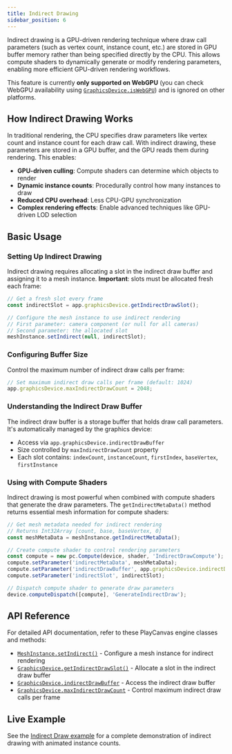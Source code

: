 ```yaml
---
title: Indirect Drawing
sidebar_position: 6
---
```


Indirect drawing is a GPU-driven rendering technique where draw call parameters (such as vertex count, instance count, etc.) are stored in GPU buffer memory rather than being specified directly by the CPU. This allows compute shaders to dynamically generate or modify rendering parameters, enabling more efficient GPU-driven rendering workflows.

This feature is currently **only supported on WebGPU** (you can check WebGPU availability using [`GraphicsDevice.isWebGPU`](https://api.playcanvas.com/engine/classes/GraphicsDevice.html#iswebgpu)) and is ignored on other platforms.

## How Indirect Drawing Works

In traditional rendering, the CPU specifies draw parameters like vertex count and instance count for each draw call. With indirect drawing, these parameters are stored in a GPU buffer, and the GPU reads them during rendering. This enables:

- **GPU-driven culling**: Compute shaders can determine which objects to render
- **Dynamic instance counts**: Procedurally control how many instances to draw
- **Reduced CPU overhead**: Less CPU-GPU synchronization
- **Complex rendering effects**: Enable advanced techniques like GPU-driven LOD selection

## Basic Usage

### Setting Up Indirect Drawing

Indirect drawing requires allocating a slot in the indirect draw buffer and assigning it to a mesh instance. **Important**: slots must be allocated fresh each frame:

```javascript
// Get a fresh slot every frame
const indirectSlot = app.graphicsDevice.getIndirectDrawSlot();

// Configure the mesh instance to use indirect rendering
// First parameter: camera component (or null for all cameras)
// Second parameter: the allocated slot
meshInstance.setIndirect(null, indirectSlot);
```

### Configuring Buffer Size

Control the maximum number of indirect draw calls per frame:

```javascript
// Set maximum indirect draw calls per frame (default: 1024)
app.graphicsDevice.maxIndirectDrawCount = 2048;
```

### Understanding the Indirect Draw Buffer

The indirect draw buffer is a storage buffer that holds draw call parameters. It's automatically managed by the graphics device:

- Access via `app.graphicsDevice.indirectDrawBuffer`
- Size controlled by `maxIndirectDrawCount` property
- Each slot contains: `indexCount`, `instanceCount`, `firstIndex`, `baseVertex`, `firstInstance`

### Using with Compute Shaders

Indirect drawing is most powerful when combined with compute shaders that generate the draw parameters. The `getIndirectMetaData()` method returns essential mesh information for compute shaders:

```javascript
// Get mesh metadata needed for indirect rendering
// Returns Int32Array [count, base, baseVertex, 0]
const meshMetaData = meshInstance.getIndirectMetaData();

// Create compute shader to control rendering parameters
const compute = new pc.Compute(device, shader, 'IndirectDrawCompute');
compute.setParameter('indirectMetaData', meshMetaData);
compute.setParameter('indirectDrawBuffer', app.graphicsDevice.indirectDrawBuffer);
compute.setParameter('indirectSlot', indirectSlot);

// Dispatch compute shader to generate draw parameters
device.computeDispatch([compute], 'GenerateIndirectDraw');
```

## API Reference

For detailed API documentation, refer to these PlayCanvas engine classes and methods:

- [`MeshInstance.setIndirect()`](https://api.playcanvas.com/engine/classes/MeshInstance.html#setindirect) - Configure a mesh instance for indirect rendering
- [`GraphicsDevice.getIndirectDrawSlot()`](https://api.playcanvas.com/engine/classes/GraphicsDevice.html#getindirectdrawslot) - Allocate a slot in the indirect draw buffer
- [`GraphicsDevice.indirectDrawBuffer`](https://api.playcanvas.com/engine/classes/GraphicsDevice.html#indirectdrawbuffer) - Access the indirect draw buffer
- [`GraphicsDevice.maxIndirectDrawCount`](https://api.playcanvas.com/engine/classes/GraphicsDevice.html#maxindirectdrawcount) - Control maximum indirect draw calls per frame

## Live Example

See the [Indirect Draw example](https://playcanvas.vercel.app/#/compute/indirect-draw) for a complete demonstration of indirect drawing with animated instance counts.

